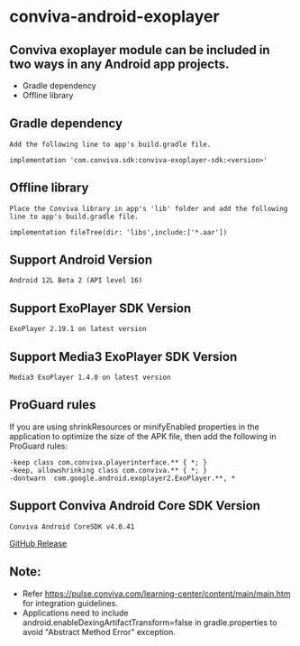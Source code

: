 # conviva-android-exoplayer

## Conviva exoplayer module can be included in two ways in any Android app projects.

* Gradle dependency
* Offline library

## Gradle dependency
    Add the following line to app's build.gradle file.
    
    implementation 'com.conviva.sdk:conviva-exoplayer-sdk:<version>'
    
## Offline library
    Place the Conviva library in app's 'lib' folder and add the following line to app's build.gradle file.
    
    implementation fileTree(dir: 'libs',include:['*.aar'])

## Support Android Version    
    Android 12L Beta 2 (API level 16)

## Support ExoPlayer SDK Version    
    ExoPlayer 2.19.1 on latest version

## Support Media3 ExoPlayer SDK Version    
    Media3 ExoPlayer 1.4.0 on latest version

## ProGuard rules
If you are using shrinkResources or minifyEnabled properties in the application to optimize the size of the APK file, then add the following in ProGuard rules:
```
-keep class com.conviva.playerinterface.** { *; }
-keep, allowshrinking class com.conviva.** { *; }
-dontwarn  com.google.android.exoplayer2.ExoPlayer.**, *
```

## Support Conviva Android Core SDK Version
    Conviva Android CoreSDK v4.0.41
[GitHub Release](https://github.com/Conviva/conviva-android-coresdk/releases/tag/v4.0.41)

## Note:  

* Refer https://pulse.conviva.com/learning-center/content/main/main.htm for integration guidelines.
* Applications need to include android.enableDexingArtifactTransform=false in gradle.properties to avoid "Abstract Method Error" exception.
